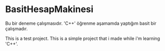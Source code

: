 # BasitHesapMakinesi
Bu bir deneme çalışmasıdır. 'C++' öğrenme aşamamda yaptığım basit bir çalışmadır.

This is a test project. This is a simple project that i made while i'm learning 'C++'.
